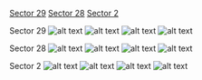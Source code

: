 [Sector 29](#sector29)
[Sector 28](#sector28)
[Sector 2](#sector2)

<a name = "sector29"></a>
Sector 29
![alt text](/tt/WASP-004_Sector_29/WASP-004_Sector_29_a_TimeSeries.png)
![alt text](/tt/WASP-004_Sector_29/WASP-004_Sector_29_b_FoldedLightCurve.png)
![alt text](/tt/WASP-004_Sector_29/WASP-004_Sector_29_b_IndividualTransitsWithFit.png)
![alt text](/tt/WASP-004_Sector_29/WASP-004_Sector_29_c_TimingResiduals.png)

<a name = "sector28"></a>
Sector 28
![alt text](/tt/WASP-004_Sector_28/WASP-004_Sector_28_a_TimeSeries.png)
![alt text](/tt/WASP-004_Sector_28/WASP-004_Sector_28_b_FoldedLightCurve.png)
![alt text](/tt/WASP-004_Sector_28/WASP-004_Sector_28_b_IndividualTransitsWithFit.png)
![alt text](/tt/WASP-004_Sector_28/WASP-004_Sector_28_c_TimingResiduals.png)

<a name = "sector2"></a>
Sector 2
![alt text](/tt/WASP-004_Sector_2/WASP-004_Sector_2_a_TimeSeries.png)
![alt text](/tt/WASP-004_Sector_2/WASP-004_Sector_2_b_FoldedLightCurve.png)
![alt text](/tt/WASP-004_Sector_2/WASP-004_Sector_2_b_IndividualTransitsWithFit.png)
![alt text](/tt/WASP-004_Sector_2/WASP-004_Sector_2_c_TimingResiduals.png)

